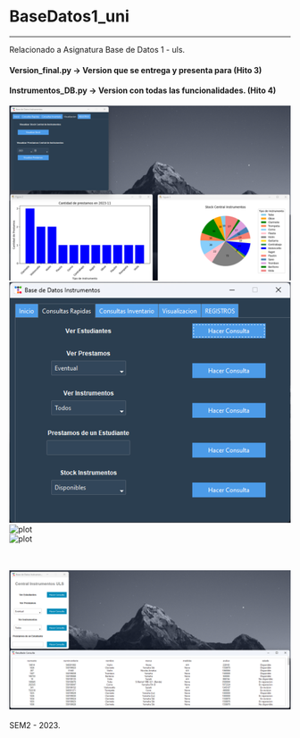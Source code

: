 # BaseDatos1_uni
*** 
Relacionado a Asignatura Base de Datos 1 - uls.


#### Version_final.py -> Version que se entrega y presenta para (Hito 3)<br>
#### Instrumentos_DB.py -> Version con todas las funcionalidades. (Hito 4)<br>

![plot](./Img/final_graficos.png)<br>
![plot](./Img/final_consulta_rapida.png)<br>
![plot](./Img/final_consulta_registra.png)<br>
![plot](./Img/final_consulta_registra_estudiante.png)<br>

<br><br>
![plot](./Img/banner_bootstrap_light.png)
<br><br>
SEM2 - 2023.
